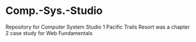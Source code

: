 # Comp.-Sys.-Studio
Repository for Computer System Studio 1
Pacific Trails Resort was a chapter 2 case study for Web Fundamentals
